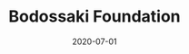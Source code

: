 ---
title: Bodossaki Foundation
description:
externalLink:
  url: https://www.bodossaki.gr/en/
  text: Go to official site
media:
  - source: image
    uid: https://res.cloudinary.com/dc5qotzae/image/upload/v1613306093/daskalakismanos/misc/bodossaki-foundation.png
tags: 
  - Video Sessions
date: 2020-07-01
dateFormat: "%b %Y"
type: television-commercials
---